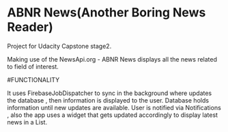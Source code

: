 # ABNR News(Another Boring News Reader)
Project for Udacity Capstone stage2.

Making use of the NewsApi.org - ABNR News displays all the news related to field of interest.


#FUNCTIONALITY

It uses FirebaseJobDispatcher to sync in the background where updates the database , then information is displayed to the user.
Database holds information until new updates are available.
User is notified via Notifications , also the app uses a widget that gets updated accordingly to display latest news in a List.
